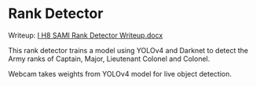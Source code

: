 # Rank Detector
Writeup: [I H8 SAMI Rank Detector Writeup.docx](https://github.com/kdeary3/rank_detector/files/6627403/I.H8.SAMI.Rank.Detector.Writeup.docx)

This rank detector trains a model using YOLOv4 and Darknet to detect the Army ranks of Captain, Major, Lieutenant Colonel and Colonel.

Webcam takes weights from YOLOv4 model for live object detection.
